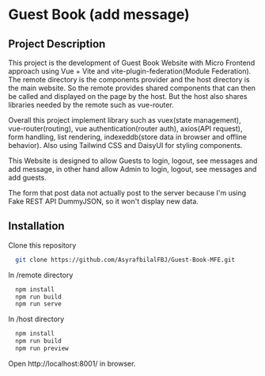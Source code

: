 # Guest Book (add message)

## Project Description
This project is the development of Guest Book Website with Micro Frontend approach using Vue + Vite and vite-plugin-federation(Module Federation). The remote directory is the components provider and the host directory is the main website. So the remote provides shared components that can then be called and displayed on the page by the host. But the host also shares libraries needed by the remote such as vue-router.

Overall this project implement library such as vuex(state management), vue-router(routing), vue authentication(router auth), axios(API request), form handling, list rendering, indexeddb(store data in browser and offline behavior). Also using Tailwind CSS and DaisyUI for styling components.

This Website is designed to allow Guests to login, logout, see messages and add message, in other hand allow Admin to login, logout, see messages and add guests.

The form that post data not actually post to the server because I'm using Fake REST API DummyJSON, so it won't display new data.

## Installation

Clone this repository

```bash
  git clone https://github.com/AsyrafbilalFBJ/Guest-Book-MFE.git
```
    
In /remote directory

```bash
  npm install
  npm run build
  npm run serve
```
    
In /host directory

```bash
  npm install
  npm run build
  npm run preview
```
    
Open http://localhost:8001/ in browser.
